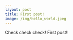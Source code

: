 ```yaml
---
layout: post
title: First post!
image: /img/hello_world.jpeg
---
```


Check check check! First post!!
